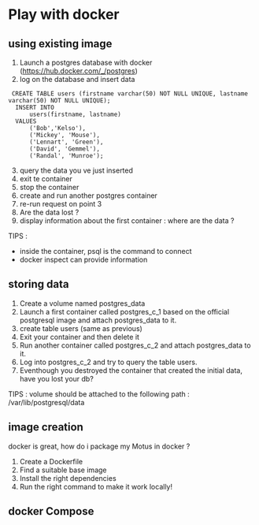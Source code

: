  # Play with docker
 
 
 
## using existing image 

1. Launch a postgres database with docker (https://hub.docker.com/_/postgres)
2. log on the database and insert data

```
 CREATE TABLE users (firstname varchar(50) NOT NULL UNIQUE, lastname varchar(50) NOT NULL UNIQUE);
  INSERT INTO
      users(firstname, lastname)
  VALUES
      ('Bob','Kelso'),
      ('Mickey', 'Mouse'),
      ('Lennart', 'Green'),
      ('David', 'Gemmel'),
      ('Randal', 'Munroe');
 ```
 
 3. query the data you ve just inserted
 4. exit te container
 5. stop the container
 6. create and run another postgres container
 7. re-run request on point 3
 8. Are the data lost ?
 9. display information about the first container : where are the data ?
 
 
 TIPS :
 - inside the container, psql is the command to connect
 - docker inspect can provide information

## storing data 

1. Create a volume named postgres_data
2. Launch a first container called postgres_c_1 based on the official postgresql image and attach postgres_data to it.
3. create table users (same as previous)
4. Exit your container and then delete it
5. Run another container called postgres_c_2 and attach postgres_data to it.
6. Log into postgres_c_2 and try to query the table users.
7. Eventhough you destroyed the container that created the initial data, have you lost your db?


TIPS : 
volume should be attached to the following path : /var/lib/postgresql/data

##  image creation

docker is great, how do i package my Motus in docker ?

1. Create a Dockerfile
2. Find a suitable base image
3. Install the right dependencies
4. Run the right command to make it work locally!


## docker Compose

